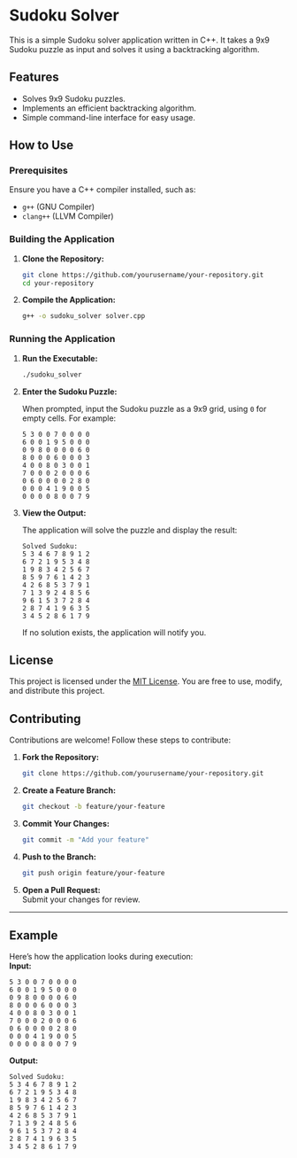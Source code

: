 
# Sudoku Solver
This is a simple Sudoku solver application written in C++. It takes a 9x9 Sudoku puzzle as input and solves it using a backtracking algorithm.




## Features

- Solves 9x9 Sudoku puzzles.
- Implements an efficient backtracking algorithm.
- Simple command-line interface for easy usage.


## How to Use

### Prerequisites

Ensure you have a C++ compiler installed, such as:
- `g++` (GNU Compiler)
- `clang++` (LLVM Compiler)


### Building the Application

1. **Clone the Repository:**
   ```bash
   git clone https://github.com/yourusername/your-repository.git
   cd your-repository
   ```

2. **Compile the Application:**
   ```bash
   g++ -o sudoku_solver solver.cpp
   ```



### Running the Application

1. **Run the Executable:**
   ```bash
   ./sudoku_solver
   ```

2. **Enter the Sudoku Puzzle:**

   When prompted, input the Sudoku puzzle as a 9x9 grid, using `0` for empty cells. For example:
   ```plaintext
   5 3 0 0 7 0 0 0 0
   6 0 0 1 9 5 0 0 0
   0 9 8 0 0 0 0 6 0
   8 0 0 0 6 0 0 0 3
   4 0 0 8 0 3 0 0 1
   7 0 0 0 2 0 0 0 6
   0 6 0 0 0 0 2 8 0
   0 0 0 4 1 9 0 0 5
   0 0 0 0 8 0 0 7 9
   ```

3. **View the Output:**

   The application will solve the puzzle and display the result:
   ```plaintext
   Solved Sudoku:
   5 3 4 6 7 8 9 1 2
   6 7 2 1 9 5 3 4 8
   1 9 8 3 4 2 5 6 7
   8 5 9 7 6 1 4 2 3
   4 2 6 8 5 3 7 9 1
   7 1 3 9 2 4 8 5 6
   9 6 1 5 3 7 2 8 4
   2 8 7 4 1 9 6 3 5
   3 4 5 2 8 6 1 7 9
   ```

   If no solution exists, the application will notify you.



## License

This project is licensed under the [MIT License](LICENSE). You are free to use, modify, and distribute this project.



## Contributing

Contributions are welcome! Follow these steps to contribute:

1. **Fork the Repository:**
   ```bash
   git clone https://github.com/yourusername/your-repository.git
   ```

2. **Create a Feature Branch:**
   ```bash
   git checkout -b feature/your-feature
   ```

3. **Commit Your Changes:**
   ```bash
   git commit -m "Add your feature"
   ```

4. **Push to the Branch:**
   ```bash
   git push origin feature/your-feature
   ```

5. **Open a Pull Request:**  
   Submit your changes for review.

---

## Example

Here’s how the application looks during execution:  
**Input:**
```plaintext
5 3 0 0 7 0 0 0 0
6 0 0 1 9 5 0 0 0
0 9 8 0 0 0 0 6 0
8 0 0 0 6 0 0 0 3
4 0 0 8 0 3 0 0 1
7 0 0 0 2 0 0 0 6
0 6 0 0 0 0 2 8 0
0 0 0 4 1 9 0 0 5
0 0 0 0 8 0 0 7 9
```

**Output:**
```plaintext
Solved Sudoku:
5 3 4 6 7 8 9 1 2
6 7 2 1 9 5 3 4 8
1 9 8 3 4 2 5 6 7
8 5 9 7 6 1 4 2 3
4 2 6 8 5 3 7 9 1
7 1 3 9 2 4 8 5 6
9 6 1 5 3 7 2 8 4
2 8 7 4 1 9 6 3 5
3 4 5 2 8 6 1 7 9
```




    


